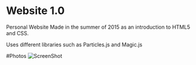 # Website 1.0

Personal Website 
Made in the summer of 2015 as an introduction to HTML5 and CSS.

Uses different libraries such as Particles.js and Magic.js

#Photos
![ScreenShot](https://raw.github.com/nathanliu1/Website-1.0/master/images/website1.PNG)

